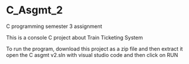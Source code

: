 # C_Asgmt_2
C programming semester 3 assignment

This is a console C project about Train Ticketing System

To run the program, download this project as a zip file and then extract it
open the C asgmt v2.sln with visual studio code and then click on RUN
